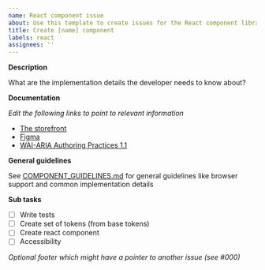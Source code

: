 ```yaml
---
name: React component issue
about: Use this template to create issues for the React component library
title: Create [name] component
labels: react
assignees: ''
---
```


**Description**

What are the implementation details the developer needs to know about?

**Documentation**

_Edit the following links to point to relevant information_

- [The storefront]()
- [Figma]()
- [WAI-ARIA Authoring Practices 1.1](https://www.w3.org/TR/wai-aria-practices-1.1/#)

**General guidelines**

See [COMPONENT_GUIDELINES.md](https://github.com/equinor/design-system/blob/develop/COMPONENT_GUIDELINES.md) for general guidelines like browser support and common implementation details

**Sub tasks**

- [ ] Write tests
- [ ] Create set of tokens (from base tokens)
- [ ] Create react component
- [ ] Accessibility

_Optional footer which might have a pointer to another issue  (see #000)_
